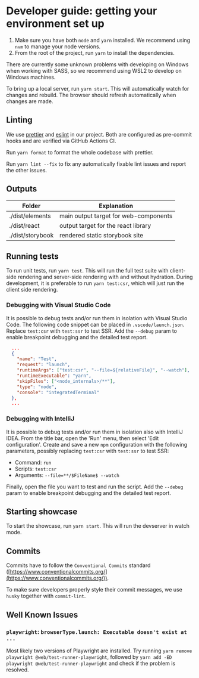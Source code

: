 # Developer guide: getting your environment set up

1. Make sure you have both `node` and `yarn` installed.
   We recommend using `nvm` to manage your node versions.
2. From the root of the project, run `yarn` to install the dependencies.

There are currently some unknown problems with developing on Windows when working with SASS,
so we recommend using WSL2 to develop on Windows machines.

To bring up a local server, run `yarn start`. This will automatically watch for changes
and rebuild. The browser should refresh automatically when changes are made.

## Linting

We use [prettier](https://prettier.io/) and [eslint](https://eslint.org/) in our project.
Both are configured as pre-commit hooks and are verified via GitHub Actions CI.

Run `yarn format` to format the whole codebase with prettier.

Run `yarn lint --fix` to fix any automatically fixable lint issues and report the other issues.

## Outputs

| Folder           | Explanation                           |
| ---------------- | ------------------------------------- |
| ./dist/elements  | main output target for web-components |
| ./dist/react     | output target for the react library   |
| ./dist/storybook | rendered static storybook site        |

## Running tests

To run unit tests, run `yarn test`. This will run the full test suite with client-side rendering
and server-side rendering with and without hydration.
During development, it is preferable to run `yarn test:csr`, which will just run the client side
rendering.

### Debugging with Visual Studio Code

It is possible to debug tests and/or run them in isolation with Visual Studio Code.
The following code snippet can be placed in `.vscode/launch.json`.
Replace `test:csr` with `test:ssr` to test SSR.
Add the `--debug` param to enable breakpoint debugging and the detailed test report.

```json
  ...
  {
    "name": "Test",
    "request": "launch",
    "runtimeArgs": ["test:csr", "--file=${relativeFile}", "--watch"],
    "runtimeExecutable": "yarn",
    "skipFiles": ["<node_internals>/**"],
    "type": "node",
    "console": "integratedTerminal"
  },
  ...
```

### Debugging with IntelliJ

It is possible to debug tests and/or run them in isolation also with IntelliJ IDEA.
From the title bar, open the 'Run' menu, then select 'Edit configuration'.
Create and save a new `npm` configuration with the following parameters,
possibly replacing `test:csr` with `test:ssr` to test SSR:

- Command: `run`
- Scripts: `test:csr`
- Arguments: `--file=**/$FileName$ --watch`

Finally, open the file you want to test and run the script.
Add the `--debug` param to enable breakpoint debugging and the detailed test report.

## Starting showcase

To start the showcase, run `yarn start`. This will run the devserver in watch mode.

## Commits

Commits have to follow the `Conventional Commits` standard ([https://www.conventionalcommits.org/](https://www.conventionalcommits.org/)).

To make sure developers properly style their commit messages, we use `husky` together with `commit-lint`.

## Well Known Issues

### `playwright`: `browserType.launch: Executable doesn't exist at ...`

Most likely two versions of Playwright are installed. Try running
`yarn remove playwright @web/test-runner-playwright`, followed by
`yarn add -ED playwright @web/test-runner-playwright` and check if the problem is resolved.
